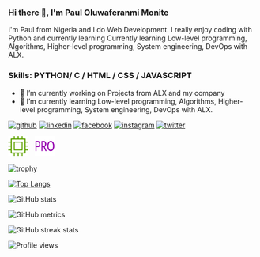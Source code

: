 ### Hi there 👋, I'm **Paul Oluwaferanmi Monite**

I'm Paul from Nigeria and I do Web Development. I really enjoy coding with Python and currently learning Currently learning Low-level programming, Algorithms, Higher-level programming, System engineering, DevOps with ALX.

### Skills: PYTHON/ C / HTML / CSS / JAVASCRIPT

- 🔭 I’m currently working on Projects from ALX and my company  
- 🌱 I’m currently learning Low-level programming, Algorithms, Higher-level programming, System engineering, DevOps with ALX. 


[<img src='https://cdn.jsdelivr.net/npm/simple-icons@3.0.1/icons/github.svg' alt='github' height='40'>](https://github.com/Bishopaul)  [<img src='https://cdn.jsdelivr.net/npm/simple-icons@3.0.1/icons/linkedin.svg' alt='linkedin' height='40'>](https://www.linkedin.com/in/paul-oluwaferanmi-monite-a184aa182/)  [<img src='https://cdn.jsdelivr.net/npm/simple-icons@3.0.1/icons/facebook.svg' alt='facebook' height='40'>](https://www.facebook.com/paul.monite.75)  [<img src='https://cdn.jsdelivr.net/npm/simple-icons@3.0.1/icons/instagram.svg' alt='instagram' height='40'>](https://www.instagram.com/lagosbishop/)  [<img src='https://cdn.jsdelivr.net/npm/simple-icons@3.0.1/icons/twitter.svg' alt='twitter' height='40'>](https://twitter.com/stratevan)  

<a href='https://docs.github.com/en/developers'><img src='https://raw.githubusercontent.com/acervenky/animated-github-badges/master/assets/devbadge.gif' width='40' height='40'></a> <a href='https://github.com/pricing'><img src='https://raw.githubusercontent.com/acervenky/animated-github-badges/master/assets/pro.gif' width='40' height='40'></a> 

[![trophy](https://github-profile-trophy.vercel.app/?username=Bishopaul)](https://github.com/ryo-ma/github-profile-trophy)

[![Top Langs](https://github-readme-stats.vercel.app/api/top-langs/?username=Bishopaul)](https://github.com/anuraghazra/github-readme-stats)

![GitHub stats](https://github-readme-stats.vercel.app/api?username=Bishopaul&show_icons=true)  

![GitHub metrics](https://metrics.lecoq.io/Bishopaul)  

![GitHub streak stats](https://streak-stats.demolab.com/?user=Bishopaul)  

![Profile views](https://gpvc.arturio.dev/Bishopaul)  
